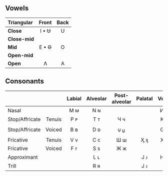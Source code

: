 ## Vowels

| Triangular    | Front | Back  |
| :---          | :---: | :---: |
| **Close**     | I • Ʉ |   U   |
| **Close-mid** |       |       |
| **Mid**       | E • Ɵ |   O   |
| **Open-mid**  |       |       |
| **Open**      |   Ʌ   |   A   |

## Consonants

|               |        | Labial | Alveolar | Post-alveolar | Palatal | Velar |
| :---          | :---:  | :---:  | :---:    | :---:         | :---:   | :---: |
| Nasal         |        |  Ϻ ᴍ   |   N ɴ    |               |         |  И ᴎ  |
| Stop/Affricate| Tenuis |  P ᴘ   |   T ᴛ    |      Ч ч      |         |  Κ κ  |
| Stop/Affricate| Voiced |  B ʙ   |   D ᴅ    |      🝘 џ      |         |  G ɢ  |
| Fricative     | Tenuis |  V v   |   C c    |      Ш ш      |   Ӽ ӽ   |  X x  |
| Fricative     | Voiced |  F ꜰ   |   S s    |      Ж ж      |         |       |
| Approximant   |        |        |   L ʟ    |               |   J ᴊ   |  H н  |
| Trill         |        |        |   R ʀ    |               |   J ᴊ   |       |
